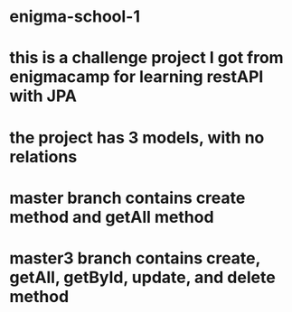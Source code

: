 # enigma-school-1



# this is a challenge project I got from enigmacamp for learning restAPI with JPA 
# the project has 3 models, with no relations 
# master branch contains create method and getAll method 
# master3 branch contains create, getAll, getById, update, and delete method
